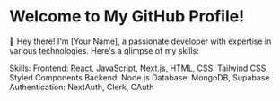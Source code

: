 # Welcome to My GitHub Profile!

👋 Hey there! I'm [Your Name], a passionate developer with expertise in various technologies. Here's a glimpse of my skills:

Skills:
Frontend: React, JavaScript, Next.js, HTML, CSS, Tailwind CSS, Styled Components
Backend: Node.js
Database: MongoDB, Supabase
Authentication: NextAuth, Clerk, OAuth
